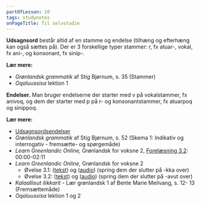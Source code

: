 ```yaml
---
partOfLesson: 10
tags: studynotes
onPageTitle: Til selvstudie
---
```


**Udsagnsord** består altid af en stamme og endelse (tilhæng og efterhæng kan også sættes på). Der er 3 forskellige typer stammer: r, fx atuar-, vokal, fx ani-, og konsonant, fx sinip-.

**Lær mere:**
- *Grønlandsk grammatik* af Stig Bjørnum, s. 35 (Stammer)
- *Oqaluussisa* lektion 1

**Endelser.** Man bruger endelserne der starter med v på vokalstammer, fx anivoq, og dem der starter med p på r- og konsonantstammer, fx atuarpoq og sinippoq.

**Lær mere:**
- [Udsagnsordsendelser](/mere/udsagnsordsendelser/)
- *Grønlandsk grammatik* af Stig Bjørnum, s. 52 (Skema 1: Indikativ og interrogativ - fremsætte- og spørgemåde)
- *Learn Greenlandic Online,* Grønlandsk for voksne 2, [Forelæsning 3.2](https://learngreenlandic.com/online/lg2/3.2/): 00:00-02:11
- *Learn Greenlandic Online,* Grønlandsk for voksne 2
    - Øvelse 3.1: ([tekst](https://learngreenlandic.com/online/lg2/structure/3.1/t/)) og ([audio](https://learngreenlandic.com/online/lg2/structure/3.1/a/)) (spring dem der slutter på -kka over)
    - Øvelse 3.2: ([tekst](https://learngreenlandic.com/online/lg2/structure/3.2/t/)) og ([audio](https://learngreenlandic.com/online/lg2/structure/3.2/a/)) (spring dem der slutter på -avut over)
- *Kalaallisut ilikkarit* - Lær grønlandsk 1 af Bente Marie Meilvang, s. 12- 13 (Fremsættemåde)
- *Oqaluussisa* lektion 1 og 2